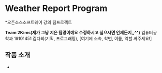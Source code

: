 # Weather Report Program

*오픈소스소프트웨어 강의 팀프로젝트

**Team 2Kims(제가 그냥 지은 팀명이예요 수정하시고 싶으시면 언제든지,,^^)** 컴퓨터공학과 19101451 김다희(기획, 프로그래밍), [여기에 소속, 학번, 이름, 역할 써주세요!]

## 작품 소개
-
